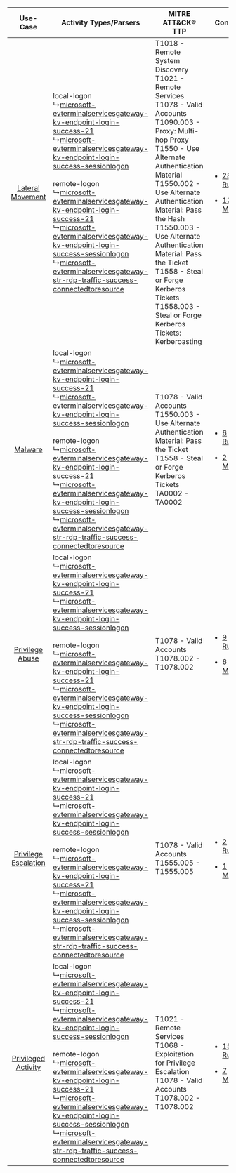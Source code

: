 |    Use-Case    | Activity Types/Parsers    | MITRE ATT&CK® TTP    | Content    |
|:----:| ---- | ---- | ---- |
|     [Lateral Movement](../../../UseCases/uc_lateral_movement.md)     |  local-logon<br> ↳[microsoft-evterminalservicesgateway-kv-endpoint-login-success-21](Ps/pC_microsoftevterminalservicesgatewaykvendpointloginsuccess21.md)<br> ↳[microsoft-evterminalservicesgateway-kv-endpoint-login-success-sessionlogon](Ps/pC_microsoftevterminalservicesgatewaykvendpointloginsuccesssessionlogon.md)<br><br> remote-logon<br> ↳[microsoft-evterminalservicesgateway-kv-endpoint-login-success-21](Ps/pC_microsoftevterminalservicesgatewaykvendpointloginsuccess21.md)<br> ↳[microsoft-evterminalservicesgateway-kv-endpoint-login-success-sessionlogon](Ps/pC_microsoftevterminalservicesgatewaykvendpointloginsuccesssessionlogon.md)<br> ↳[microsoft-evterminalservicesgateway-str-rdp-traffic-success-connectedtoresource](Ps/pC_microsoftevterminalservicesgatewaystrrdptrafficsuccessconnectedtoresource.md)<br> | T1018 - Remote System Discovery<br>T1021 - Remote Services<br>T1078 - Valid Accounts<br>T1090.003 - Proxy: Multi-hop Proxy<br>T1550 - Use Alternate Authentication Material<br>T1550.002 - Use Alternate Authentication Material: Pass the Hash<br>T1550.003 - Use Alternate Authentication Material: Pass the Ticket<br>T1558 - Steal or Forge Kerberos Tickets<br>T1558.003 - Steal or Forge Kerberos Tickets: Kerberoasting<br> | [<ul><li>28 Rules</li></ul><ul><li>12 Models</li></ul>](RM/r_m_microsoft_event_viewer_-_terminalservices-gateway_Lateral_Movement.md)   |
|    [Malware](../../../UseCases/uc_malware.md)    |  local-logon<br> ↳[microsoft-evterminalservicesgateway-kv-endpoint-login-success-21](Ps/pC_microsoftevterminalservicesgatewaykvendpointloginsuccess21.md)<br> ↳[microsoft-evterminalservicesgateway-kv-endpoint-login-success-sessionlogon](Ps/pC_microsoftevterminalservicesgatewaykvendpointloginsuccesssessionlogon.md)<br><br> remote-logon<br> ↳[microsoft-evterminalservicesgateway-kv-endpoint-login-success-21](Ps/pC_microsoftevterminalservicesgatewaykvendpointloginsuccess21.md)<br> ↳[microsoft-evterminalservicesgateway-kv-endpoint-login-success-sessionlogon](Ps/pC_microsoftevterminalservicesgatewaykvendpointloginsuccesssessionlogon.md)<br> ↳[microsoft-evterminalservicesgateway-str-rdp-traffic-success-connectedtoresource](Ps/pC_microsoftevterminalservicesgatewaystrrdptrafficsuccessconnectedtoresource.md)<br> | T1078 - Valid Accounts<br>T1550.003 - Use Alternate Authentication Material: Pass the Ticket<br>T1558 - Steal or Forge Kerberos Tickets<br>TA0002 - TA0002<br>    | [<ul><li>6 Rules</li></ul><ul><li>2 Models</li></ul>](RM/r_m_microsoft_event_viewer_-_terminalservices-gateway_Malware.md)    |
|      [Privilege Abuse](../../../UseCases/uc_privilege_abuse.md)      |  local-logon<br> ↳[microsoft-evterminalservicesgateway-kv-endpoint-login-success-21](Ps/pC_microsoftevterminalservicesgatewaykvendpointloginsuccess21.md)<br> ↳[microsoft-evterminalservicesgateway-kv-endpoint-login-success-sessionlogon](Ps/pC_microsoftevterminalservicesgatewaykvendpointloginsuccesssessionlogon.md)<br><br> remote-logon<br> ↳[microsoft-evterminalservicesgateway-kv-endpoint-login-success-21](Ps/pC_microsoftevterminalservicesgatewaykvendpointloginsuccess21.md)<br> ↳[microsoft-evterminalservicesgateway-kv-endpoint-login-success-sessionlogon](Ps/pC_microsoftevterminalservicesgatewaykvendpointloginsuccesssessionlogon.md)<br> ↳[microsoft-evterminalservicesgateway-str-rdp-traffic-success-connectedtoresource](Ps/pC_microsoftevterminalservicesgatewaystrrdptrafficsuccessconnectedtoresource.md)<br> | T1078 - Valid Accounts<br>T1078.002 - T1078.002<br>    | [<ul><li>9 Rules</li></ul><ul><li>6 Models</li></ul>](RM/r_m_microsoft_event_viewer_-_terminalservices-gateway_Privilege_Abuse.md)      |
| [Privilege Escalation](../../../UseCases/uc_privilege_escalation.md) |  local-logon<br> ↳[microsoft-evterminalservicesgateway-kv-endpoint-login-success-21](Ps/pC_microsoftevterminalservicesgatewaykvendpointloginsuccess21.md)<br> ↳[microsoft-evterminalservicesgateway-kv-endpoint-login-success-sessionlogon](Ps/pC_microsoftevterminalservicesgatewaykvendpointloginsuccesssessionlogon.md)<br><br> remote-logon<br> ↳[microsoft-evterminalservicesgateway-kv-endpoint-login-success-21](Ps/pC_microsoftevterminalservicesgatewaykvendpointloginsuccess21.md)<br> ↳[microsoft-evterminalservicesgateway-kv-endpoint-login-success-sessionlogon](Ps/pC_microsoftevterminalservicesgatewaykvendpointloginsuccesssessionlogon.md)<br> ↳[microsoft-evterminalservicesgateway-str-rdp-traffic-success-connectedtoresource](Ps/pC_microsoftevterminalservicesgatewaystrrdptrafficsuccessconnectedtoresource.md)<br> | T1078 - Valid Accounts<br>T1555.005 - T1555.005<br>    | [<ul><li>2 Rules</li></ul><ul><li>1 Models</li></ul>](RM/r_m_microsoft_event_viewer_-_terminalservices-gateway_Privilege_Escalation.md) |
|  [Privileged Activity](../../../UseCases/uc_privileged_activity.md)  |  local-logon<br> ↳[microsoft-evterminalservicesgateway-kv-endpoint-login-success-21](Ps/pC_microsoftevterminalservicesgatewaykvendpointloginsuccess21.md)<br> ↳[microsoft-evterminalservicesgateway-kv-endpoint-login-success-sessionlogon](Ps/pC_microsoftevterminalservicesgatewaykvendpointloginsuccesssessionlogon.md)<br><br> remote-logon<br> ↳[microsoft-evterminalservicesgateway-kv-endpoint-login-success-21](Ps/pC_microsoftevterminalservicesgatewaykvendpointloginsuccess21.md)<br> ↳[microsoft-evterminalservicesgateway-kv-endpoint-login-success-sessionlogon](Ps/pC_microsoftevterminalservicesgatewaykvendpointloginsuccesssessionlogon.md)<br> ↳[microsoft-evterminalservicesgateway-str-rdp-traffic-success-connectedtoresource](Ps/pC_microsoftevterminalservicesgatewaystrrdptrafficsuccessconnectedtoresource.md)<br> | T1021 - Remote Services<br>T1068 - Exploitation for Privilege Escalation<br>T1078 - Valid Accounts<br>T1078.002 - T1078.002<br>    | [<ul><li>15 Rules</li></ul><ul><li>7 Models</li></ul>](RM/r_m_microsoft_event_viewer_-_terminalservices-gateway_Privileged_Activity.md) |